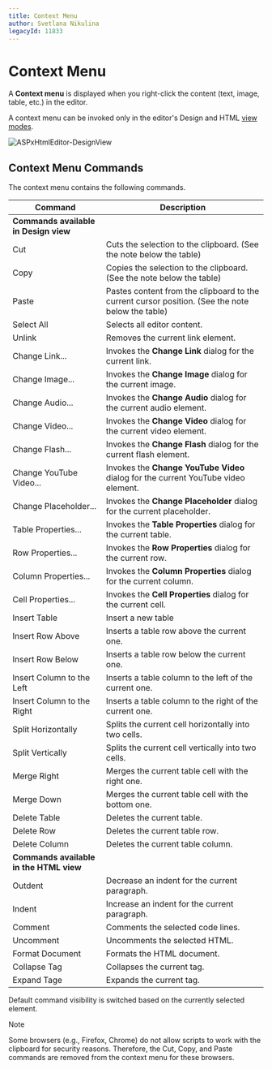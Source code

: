```yaml
---
title: Context Menu
author: Svetlana Nikulina
legacyId: 11833
---
```

# Context Menu
A **Context menu** is displayed when you right-click the content (text, image, table, etc.) in the editor.

A context menu can be invoked only in the editor's Design and HTML [view modes](view-modes.md).

![ASPxHtmlEditor-DesignView](../../../images/img11322.png)

## Context Menu Commands
The context menu contains the following commands.

| Command | Description |
|---|---|
| **Commands available in Design view** |
| Cut | Cuts the selection to the clipboard. (See the note below the table) |
| Copy | Copies the selection to the clipboard. (See the note below the table) |
| Paste | Pastes content from the clipboard to the current cursor position. (See the note below the table) |
| Select All | Selects all editor content. |
| Unlink | Removes the current link element. |
| Change Link... | Invokes the **Change Link** dialog for the current link. |
| Change Image... | Invokes the **Change Image** dialog for the current image. |
| Change Audio... | Invokes the **Change Audio** dialog for the current audio element. |
| Change Video... | Invokes the **Change Video** dialog for the current video element. |
| Change Flash... | Invokes the **Change Flash** dialog for the current flash element. |
| Change YouTube Video... | Invokes the **Change YouTube Video** dialog for the current YouTube video element. |
| Change Placeholder... | Invokes the **Change Placeholder** dialog for the current placeholder. |
| Table Properties... | Invokes the **Table Properties** dialog for the current table. |
| Row Properties... | Invokes the **Row Properties** dialog for the current row. |
| Column Properties... | Invokes the **Column Properties** dialog for the current column. |
| Cell Properties... | Invokes the **Cell Properties** dialog for the current cell. |
| Insert Table | Insert a new table |
| Insert Row Above | Inserts a table row above the current one. |
| Insert Row Below | Inserts a table row below the current one. |
| Insert Column to the Left | Inserts a table column to the left of the current one. |
| Insert Column to the Right | Inserts a table column to the right of the current one. |
| Split Horizontally | Splits the current cell horizontally into two cells. |
| Split Vertically | Splits the current cell vertically into two cells. |
| Merge Right | Merges the current table cell with the right one. |
| Merge Down | Merges the current table cell with the bottom one. |
| Delete Table | Deletes the current table. |
| Delete Row | Deletes the current table row. |
| Delete Column | Deletes the current table column. |
| **Commands available in the HTML view** |
| Outdent | Decrease an indent for the current paragraph. |
| Indent | Increase an indent for the current paragraph. |
| Comment | Comments the selected code lines. |
| Uncomment | Uncomments the selected HTML. |
| Format Document | Formats the HTML document. |
| Collapse Tag | Collapses the current tag. |
| Expand Tage | Expands the current tag. |

Default command visibility is switched based on the currently selected element.

> [!NOTE]
> Some browsers (e.g., Firefox, Chrome) do not allow scripts to work with the clipboard for security reasons. Therefore, the Cut, Copy, and Paste commands are removed from the context menu for these browsers.
